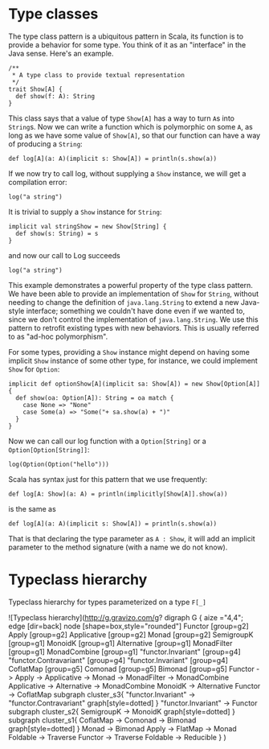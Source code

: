 # Type classes

The type class pattern is a ubiquitous pattern in Scala, its function
is to provide a behavior for some type. You think of it as an
"interface" in the Java sense. Here's an example.

```tut:silent
/**
 * A type class to provide textual representation
 */
trait Show[A] {
  def show(f: A): String
}
```
This class says that a value of type `Show[A]` has a way to turn `A`s
into `String`s. Now we can write a function which is polymorphic on
some `A`, as long as we have some value of `Show[A]`, so that our function
can have a way of producing a `String`:

```tut:silent
def log[A](a: A)(implicit s: Show[A]) = println(s.show(a))
```

If we now try to call log, without supplying a `Show` instance, we will
get a compilation error:

```tut:nofail
log("a string")
```

It is trivial to supply a `Show` instance for `String`:

```tut:silent
implicit val stringShow = new Show[String] {
  def show(s: String) = s
}
```

and now our call to Log succeeds

```tut
log("a string")
```

This example demonstrates a powerful property of the type class
pattern. We have been able to provide an implementation of `Show` for
`String`, without needing to change the definition of `java.lang.String`
to extend a new Java-style interface; something we couldn't have done
even if we wanted to, since we don't control the implementation of
`java.lang.String`. We use this pattern to retrofit existing
types with new behaviors. This is usually referred to as "ad-hoc
polymorphism".

For some types, providing a `Show` instance might depend on having some
implicit `Show` instance of some other type, for instance, we could
implement `Show` for `Option`:

```tut:silent
implicit def optionShow[A](implicit sa: Show[A]) = new Show[Option[A]] {
  def show(oa: Option[A]): String = oa match {
    case None => "None"
    case Some(a) => "Some("+ sa.show(a) + ")"
  }
}
```

Now we can call our log function with a `Option[String]` or a
`Option[Option[String]]`:

```tut
log(Option(Option("hello")))
```

Scala has syntax just for this pattern that we use frequently:

```tut:silent
def log[A: Show](a: A) = println(implicitly[Show[A]].show(a))
```

is the same as

```tut:silent
def log[A](a: A)(implicit s: Show[A]) = println(s.show(a))
```

That is that declaring the type parameter as `A : Show`, it will add
an implicit parameter to the method signature (with a name we do not know).

# Typeclass hierarchy

Typeclass hierarchy for types parameterized on a type `F[_]`

![Typeclass hierarchy](http://g.gravizo.com/g?
  digraph G {
    aize ="4,4";
    edge [dir=back]
    node [shape=box,style="rounded"]
    Functor [group=g2]
    Apply [group=g2]
    Applicative [group=g2]
    Monad [group=g2]
    SemigroupK [group=g1]
    MonoidK [group=g1]
    Alternative [group=g1]
    MonadFilter [group=g1]
    MonadCombine [group=g1]
    "functor.Invariant" [group=g4]
    "functor.Contravariant" [group=g4]
    "functor.Invariant" [group=g4]
    CoflatMap [group=g5]
    Comonad [group=g5]
    Bimonad [group=g5]
    Functor -> Apply -> Applicative -> Monad -> MonadFilter -> MonadCombine
    Applicative -> Alternative -> MonadCombine
    MonoidK -> Alternative
    Functor -> CoflatMap
    subgraph cluster_s3{
      "functor.Invariant" -> "functor.Contravariant"
      graph[style=dotted]
    }
    "functor.Invariant" -> Functor
    subgraph cluster_s2{
      SemigroupK -> MonoidK
      graph[style=dotted]
    }
    subgraph cluster_s1{
      CoflatMap -> Comonad -> Bimonad
      graph[style=dotted]
    }
    Monad -> Bimonad
    Apply -> FlatMap -> Monad
    Foldable -> Traverse
    Functor -> Traverse
    Foldable -> Reducible
  }
)
